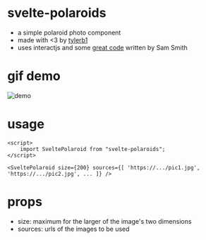# svelte-polaroids

- a simple polaroid photo component 
- made with <3 by [tylerb1](https://github.com/tylerb1) 
- uses interactjs and some [great code](https://smth.uk/building-a-swipeable-card-stack/) written by Sam Smith

# gif demo

![demo](https://i.imgur.com/lfpSrrL.gif)

# usage

```
<script>
	import SveltePolaroid from "svelte-polaroids";
</script>

<SveltePolaroid size={200} sources={[ 'https://.../pic1.jpg', 'https://.../pic2.jpg', ... ]} />
```

# props

- size: maximum for the larger of the image's two dimensions
- sources: urls of the images to be used